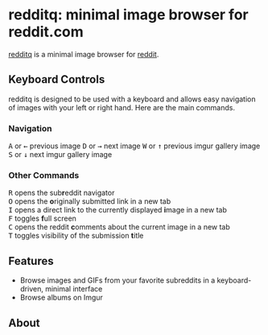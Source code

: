# redditq: minimal image browser for reddit.com

[redditq](https://www.redditq.com/ "redditq.com") is a minimal image browser for [reddit](https://www.reddit.com/ "reddit.com").

## Keyboard Controls

redditq is designed to be used with a keyboard and allows easy navigation of images with your left or right hand.  Here are the main commands.

### Navigation
<kbd>A</kbd> or <kbd>←</kbd> previous image
<kbd>D</kbd> or <kbd>→</kbd> next image
<kbd>W</kbd> or <kbd>↑</kbd> previous imgur gallery image
<kbd>S</kbd> or <kbd>↓</kbd> next imgur gallery image

### Other Commands
<kbd>R</kbd> opens the sub**r**eddit navigator  
<kbd>O</kbd> opens the **o**riginally submitted link in a new tab  
<kbd>I</kbd> opens a direct link to the currently displayed **i**mage in a new tab  
<kbd>F</kbd> toggles **f**ull screen  
<kbd>C</kbd> opens the reddit **c**omments about the current image in a new tab  
<kbd>T</kbd> toggles visibility of the submission **t**itle

## Features ##

+ Browse images and GIFs from your favorite subreddits in a keyboard-driven, minimal interface
+ Browse albums on Imgur

## About ##


